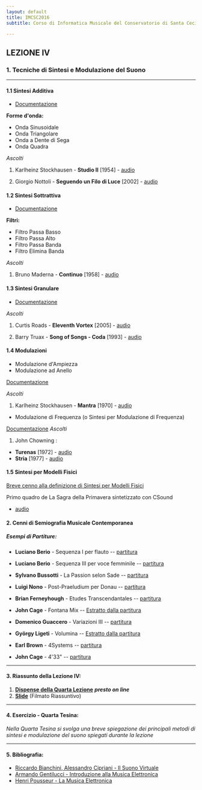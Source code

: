 ```yaml
---
layout: default
title: IMCSC2016
subtitle: Corso di Informatica Musicale del Conservatorio di Santa Cecilia 2016

---
```

## LEZIONE IV


### 1. Tecniche di Sintesi e Modulazione del Suono



---



#### 1.1 Sintesi Additiva


- [Documentazione](https://www.dropbox.com/s/6fbctmi8ybtsp10/additiva.pdf?dl=0)

**Forme d'onda:**

- Onda Sinusoidale
- Onda Triangolare
- Onda a Dente di Sega    
- Onda Quadra

*Ascolti*

1. Karlheinz Stockhausen -  **Studio II**  [1954] - [audio](https://youtu.be/bwj6ZptPnDo)

2. Giorgio Nottoli -  **Seguendo un Filo di Luce**  [2002]   - [audio](http://www.deezer.com/track/1222337)

#### 1.2 Sintesi Sottrattiva

- [Documentazione](https://www.dropbox.com/s/v1ou9mdh5rkhahd/sottrattiva.pdf?dl=0)

**Filtri:**

- Filtro Passa Basso
- Filtro Passa Alto
- Filtro Passa Banda
- Filtro Elimina Banda

*Ascolti*

1. Bruno Maderna -  **Continuo**  [1958]  - [audio](https://youtu.be/NkjaBbJSaWQ)

#### 1.3 Sintesi Granulare

- [Documentazione](http://www.fisica.unina.it/mfa/acust/materiale%20sito/Sistemi%20di%20sintesi/gransint.htm)

*Ascolti*

1. Curtis Roads -  **Eleventh Vortex**  [2005] - [audio](https://youtu.be/XgBjD6_SbOU)

2. Barry Truax - **Song of Songs - Coda** [1993] - [audio](https://youtu.be/O9znAHz2ui4)



#### 1.4 Modulazioni

- Modulazione d'Ampiezza
- Modulazione ad Anello

[Documentazione](https://www.dropbox.com/s/kmzhh4fx6vxqltz/amrm.pdf?dl=0)

*Ascolti*

1. Karlheinz Stockhausen - **Mantra** [1970]  - [audio](https://youtu.be/831CmEITXdI)


- Modulazione di Frequenza (o Sintesi per Modulazione di Frequenza)

[Documentazione](https://www.dropbox.com/s/hsr5xpc2nwwboya/fm.pdf?dl=0)
*Ascolti*

1. John Chowning :
  - **Turenas** [1972] - [audio](https://youtu.be/kSbTOB5ft5c)
  - **Stria** [1977] - [audio](https://youtu.be/988jPjs1gao)



#### 1.5 Sintesi per Modelli Fisici

[Breve cenno alla definizione di Sintesi per Modelli Fisici](http://www.sintetizzatore.com/index.php/definizione-di-sintesi-per-modelli-fisici-)

Primo quadro de La Sagra della Primavera sintetizzato con CSound
- [audio](https://youtu.be/5qC706SCbCA)



#### 2. Cenni di Semiografia Musicale Contemporanea

##### Esempi di Partiture:

-  **Luciano Berio** - Sequenza I per flauto
 -- [partitura](https://www.dropbox.com/s/06u1ye1xqgr1qzo/Berio%20-%20Sequenza%20I%20per%20Flauto.pdf?dl=0)

- **Luciano Berio**  -  Sequenza III per voce femminile
 -- [partitura](https://www.dropbox.com/s/kr3lipsnl8zob2n/Berio%20-%20Sequenza%20III%20per%20Voce%20Femminile.pdf?dl=0)

- **Sylvano Bussotti** - La Passion selon Sade
-- [partitura](https://www.dropbox.com/s/a2vmqj5eekaxczc/Bussotti%2C%20Sylvano%20-%20La%20Passion%20Selon%20Sade.pdf?dl=0)

- **Luigi Nono** - Post-Praeludium per Donau
-- [partitura](https://www.dropbox.com/s/kavatvjt8fu38st/Nono%20-%20Post%20Prae-Ludium%20per%20Donau.pdf?dl=0)

- **Brian Ferneyhough** - Etudes Transcendantales
-- [partitura](https://www.dropbox.com/s/v37hmfuye8o73h1/Ferneyhough%20-%20Etudes%20Transcendantales%201%20a%204.pdf?dl=0)

- **John Cage** - Fontana Mix -- [Estratto dalla partitura](https://www.dropbox.com/s/imjvuoc7gm5nhlb/Fontana%20Mix.jpg?dl=0)

- **Domenico Guaccero** - Variazioni III -- [partitura](https://www.dropbox.com/s/g5qg41b6d77d9li/Guaccero-Variazioni_III.pdf?dl=0)

- **György Ligeti** - Volumina -- [Estratto dalla partitura](https://www.dropbox.com/s/p04b5ey4sxe8h6r/Ligeti_Volumina.jpg?dl=0)

- **Earl Brown** - 4Systems -- [partitura](https://www.dropbox.com/s/easucrjqt7dfh7w/Brown-4Systems.jpg?dl=0)

- **John Cage** - 4'33" -- [partitura](https://www.dropbox.com/s/ylmf8qyvgwdj1ri/433.jpg?dl=0)

---


#### 3. Riassunto della Lezione IV:

1. [**Dispense della Quarta Lezione**]() ***presto on line***
2. [**Slide**](https://youtu.be/A0QiTyHYuk0)  (Filmato Riassuntivo)

---

#### 4. Esercizio - Quarta Tesina:

*Nella Quarta Tesina si svolga una breve spiegazione dei principali metodi di sintesi e modulazione del suono spiegati durante la lezione*

---

#### 5. Bibliografia:
- [Riccardo Bianchini, Alessandro Cipriani - Il Suono Virtuale](null)
- [Armando Gentilucci - Introduzione alla Musica Elettronica](https://copy.com/gmatZ8qkaw1WROAG)
- [Henri Pousseur - La Musica Elettronica](https://www.dropbox.com/s/hzafguvw6y7iecc/Pousseur_La%20musica%20elettronica.pdf?dl=0)
